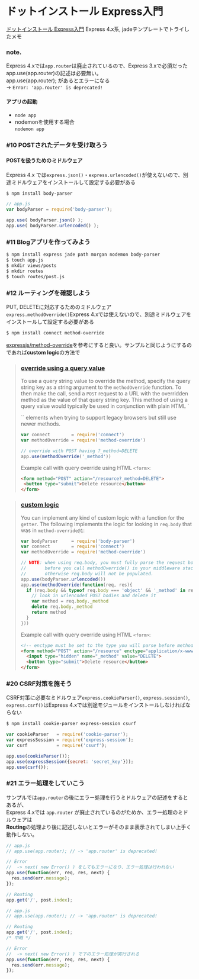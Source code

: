 # ドットインストール  Express入門
[ドットインストール  Express入門](http://dotinstall.com/lessons/basic_expressjs)
Express 4.x系, jadeテンプレートでトライしたメモ

### note.
Express 4.xでは`app.router`は廃止されているので、Express 3.xで必須だったapp.use(app.router)の記述は必要無い。  
app.use(app.router); があるとエラーになる  
  -> `Error: 'app.router' is deprecated!`  
  

#### アプリの起動

- `node app`
- nodemonを使用する場合  
`nodemon app`

### #10 POSTされたデータを受け取ろう
#### POSTを扱うためのミドルウェア
Express 4.x では`express.json()`・`express.urlencoded()`が使えないので、別途ミドルウェアをインストールして設定する必要がある  
```sh
$ npm install body-parser
```

```javascript
// app.js
var bodyParser = require('body-parser');

app.use( bodyParser.json() );
app.use( bodyParser.urlencoded() );
```

### #11 Blogアプリを作ってみよう
```sh
$ npm install express jade path morgan nodemon body-parser
$ touch app.js
$ mkdir views/posts
$ mkdir routes
$ touch routes/post.js
```

### #12 ルーティングを確認しよう
PUT, DELETEに対応するためのミドルウェア  
`express.methodOverride()`Express 4.xでは使えないので、別途ミドルウェアをインストールして設定する必要がある  
```sh
$ npm install connect method-override
```

[expressjs/method-override](https://github.com/expressjs/method-override)を参考にすると良い。サンプルと同じようにするのであれば**custom logic**の方法で

> ### [override using a query value](https://github.com/expressjs/method-override#override-using-a-query-value)
> To use a query string value to override the method, specify the query string key as a string argument to the `methodOverride` function. To then make the call, send a `POST` request to a URL with the overridden method as the value of that query string key. This method of using a query value would typically be used in conjunction with plain HTML `<form>`` elements when trying to support legacy browsers but still use newer methods.
> ```javascript
> var connect        = require('connect')
> var methodOverride = require('method-override')
>
> // override with POST having ?_method=DELETE
> app.use(methodOverride('_method'))
> ```
> Example call with query override using HTML `<form>`:
> ```html
> <form method="POST" action="/resource?_method=DELETE">
>  <button type="submit">Delete resource</button>
> </form>
> ```

> ### [custom logic](https://github.com/expressjs/method-override#custom-logic)
> You can implement any kind of custom logic with a function for the `getter`. The following implements the logic for looking in `req.body` that was in `method-override@1`:
> ```javascript
> var bodyParser     = require('body-parser')
> var connect        = require('connect')
> var methodOverride = require('method-override')
> 
> // NOTE: when using req.body, you must fully parse the request body
> //       before you call methodOverride() in your middleware stack,
> //       otherwise req.body will not be populated.
> app.use(bodyParser.urlencoded())
> app.use(methodOverride(function(req, res){
>   if (req.body && typeof req.body === 'object' && '_method' in req.body) {
>     // look in urlencoded POST bodies and delete it
>     var method = req.body._method
>     delete req.body._method
>     return method
>   }
> }))
> ```
> Example call with query override using HTML `<form>`:
> ```html
> <!-- enctype must be set to the type you will parse before methodOverride() -->
> <form method="POST" action="/resource" enctype="application/x-www-form-urlencoded">
>   <input type="hidden" name="_method" value="DELETE">
>   <button type="submit">Delete resource</button>
> </form>
> ```

### #20 CSRF対策を施そう
CSRF対策に必要なミドルウェア`express.cookieParser()`, `express.session()`, `express.csrf()`はExpress 4.xでは別途モジュールをインストールしなければならない  

```sh
$ npm install cookie-parser express-session csurf
```

```javascript
var cookieParser   = require('cookie-parser');
var expressSession = require('express-session');
var csrf           = require('csurf');

app.use(cookieParser());
app.use(expressSession({secret: 'secret_key'}));
app.use(csrf());
```

### #21 エラー処理をしていこう
サンプルでは`app.router`の後にエラー処理を行うミドルウェアの記述をするとあるが、  
Express 4.xでは `app.router` が廃止されているのがためか、エラー処理のミドルウェアは  
**Routing**の処理より後に記述しないとエラーがそのまま表示されてしまい上手く動作しない。

```javascript
// app.js
// app.use(app.router); // -> 'app.router' is deprecated!

// Error
//  -> next( new Error() ) をしてもエラーになり、エラー処理は行われない
app.use(function(err, req, res, next) {
  res.send(err.message);
});

// Routing
app.get('/', post.index);
```

```javascript
// app.js
// app.use(app.router); // -> 'app.router' is deprecated!

// Routing
app.get('/', post.index);
/* 中略 */

// Error
//  -> next( new Error() ) で下のエラー処理が実行される
app.use(function(err, req, res, next) {
  res.send(err.message);
});
```
